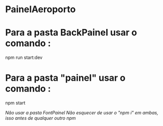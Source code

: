 # PainelAeroporto

# Para a pasta BackPainel usar o comando :
npm run start:dev

# Para a pasta "painel" usar o comando :
npm start




*Não usar a pasta FontPainel*
*Não esquecer de usar o "npm i" em ambas, isso antes de qualquer outro npm* 
